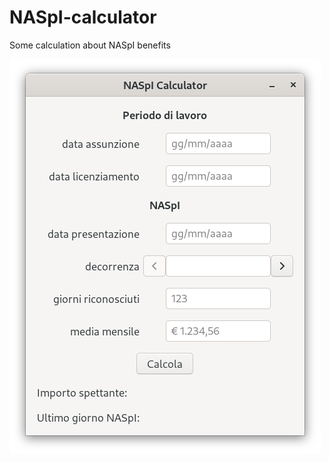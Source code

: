 # NASpI-calculator
Some calculation about NASpI benefits

<img src="data/main_window.png" align="center">

